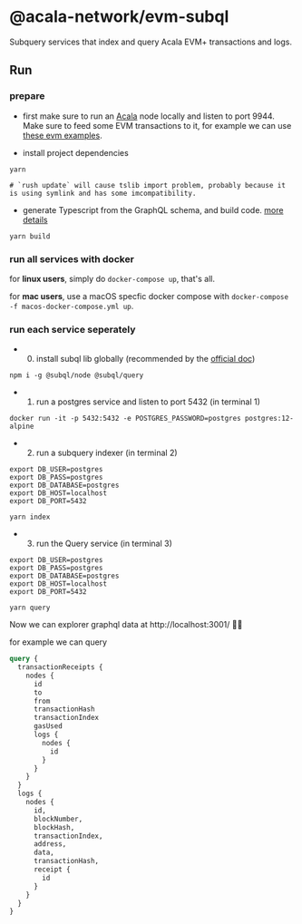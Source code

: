 # @acala-network/evm-subql
Subquery services that index and query Acala EVM+ transactions and logs.

## Run
### prepare
- first make sure to run an [Acala](https://github.com/AcalaNetwork/Acala) node locally and listen to port 9944. Make sure to feed some EVM transactions to it, for example we can use [these evm examples](https://github.com/AcalaNetwork/evm-examples).

- install project dependencies
```
yarn

# `rush update` will cause tslib import problem, probably because it is using symlink and has some imcompatibility.
```

- generate Typescript from the GraphQL schema, and build code. [more details](https://doc.subquery.network/quickstart/understanding-helloworld/#yarn-codegen)
```
yarn build
```

### run all services with docker
for **linux users**, simply do `docker-compose up`, that's all. 

for **mac users**, use a macOS specfic docker compose with `docker-compose -f macos-docker-compose.yml up`.

### run each service seperately
- 0) install subql lib globally (recommended by the [official doc](https://doc.subquery.network/install/install/#install-subql-cli))
```
npm i -g @subql/node @subql/query
```

- 1) run a postgres service and listen to port 5432 (in terminal 1)
```
docker run -it -p 5432:5432 -e POSTGRES_PASSWORD=postgres postgres:12-alpine
```

- 2) run a subquery indexer (in terminal 2)
```
export DB_USER=postgres
export DB_PASS=postgres
export DB_DATABASE=postgres
export DB_HOST=localhost
export DB_PORT=5432

yarn index
```

- 3) run the Query service (in terminal 3)
```
export DB_USER=postgres
export DB_PASS=postgres
export DB_DATABASE=postgres
export DB_HOST=localhost
export DB_PORT=5432

yarn query
```

Now we can explorer graphql data at http://localhost:3001/ 🎉🎉

for example we can query
```graphql
query {
  transactionReceipts {
    nodes {
      id
      to
      from
      transactionHash
      transactionIndex
      gasUsed
      logs {
        nodes {
          id
        }
      }
    }
  }
  logs {
    nodes {
      id,
      blockNumber,
      blockHash,
      transactionIndex,
      address,
      data,
      transactionHash,
      receipt {
        id
      }
    }
  }
}
```

